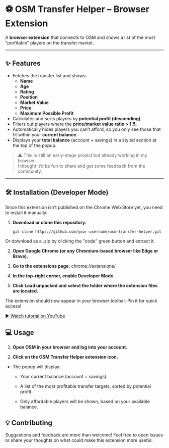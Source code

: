 # ⚽ OSM Transfer Helper – Browser Extension

A **browser extension** that connects to OSM and shows a list of the most “profitable” players on the transfer market.  

---

## ✨ Features

- Fetches the transfer list and shows:
  - **Name**
  - **Age**
  - **Rating**
  - **Position**
  - **Market Value**
  - **Price**
  - **Maximum Possible Profit**
- Calculates and sorts players by **potential profit (descending)**.
- Filters out players where the **price/market value ratio > 1.5**.
- Automatically hides players you can’t afford, so you only see those that fit within your **current balance**.
- Displays your **total balance** (account + savings) in a styled section at the top of the popup.

> ⚠️ This is still an early-stage project but already working in my browser.  
> I thought it’d be fun to share and get some feedback from the community.  

---

## 🛠️ Installation (Developer Mode)

Since this extension isn’t published on the Chrome Web Store yet, you need to install it manually:

1. **Download or clone this repository.**
   ```bash
   git clone https://github.com/your-username/osm-transfer-helper.git
   
Or download as a .zip by clicking the "code" green button and extract it.

2. **Open Google Chrome (or any Chromium-based browser like Edge or Brave).**

3. **Go to the extensions page:**
  chrome://extensions/

3. **In the top-right corner, enable Developer Mode.**

4. **Click Load unpacked and select the folder where the extension files are located.**

The extension should now appear in your browser toolbar. Pin it for quick access!

[▶️ Watch tutorial on YouTube](https://www.youtube.com/watch?v=1oR9x9n-Ycg)

## 💻 Usage

1. **Open OSM in your browser and log into your account.**

2. **Click on the OSM Transfer Helper extension icon.**
  
  - The popup will display:
  
    - Your current balance (account + savings).
  
    - A list of the most profitable transfer targets, sorted by potential profit.
  
    - Only affordable players will be shown, based on your available balance.

## 💡 Contributing

Suggestions and feedback are more than welcome! Feel free to open issues or share your thoughts on what could make this extension more useful.

   
